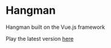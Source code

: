 # Hangman
Hangman built on the Vue.js framework

Play the latest version [here](https://mbailey019.github.io/Hangman/)
